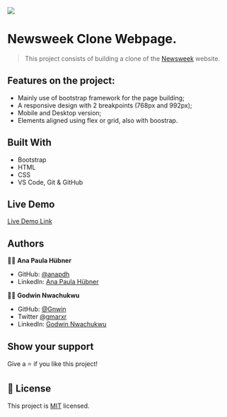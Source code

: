 

![](https://img.shields.io/badge/Microverse-blueviolet)


# Newsweek Clone Webpage.


> This project consists of building a clone of the [Newsweek](https://www.newsweek.com/) website.

<!-- 
![screenshot](./assets/images/SCREENSHOT1.png)
---
![screenshot](./assets/images/SCREENSHOT2.png)
---
![screenshot](./assets/images/SCREENSHOT3.png) -->


## Features on the project:

- Mainly use of bootstrap framework for the page building;
- A responsive design with 2 breakpoints (768px and 992px);
- Mobile and Desktop version;
- Elements aligned using flex or grid, also with boostrap.


## Built With

- Bootstrap
- HTML
- CSS
- VS Code, Git & GitHub


## Live Demo

[Live Demo Link](https://gnwin.github.io/Godwin-Ana-Hubner-Newsweek-project/)


## Authors

👩‍💻 **Ana Paula Hübner**

- GitHub: [@anapdh](https://github.com/anapdh)
- LinkedIn: [Ana Paula Hübner](https://www.linkedin.com/in/ana-paula-h%C3%BCbner-7a9484181/)

👨‍💻 **Godwin Nwachukwu**

- GitHub: [@Gnwin](https://github.com/Gnwin)
- Twitter [@gmarxr](https://twitter.com/gmarxr)
- LinkedIn: [Godwin Nwachukwu](https://www.linkedin.com/in/n-gwin/)


## Show your support

Give a ⭐️ if you like this project!


## 📝 License

This project is [MIT](lic.url) licensed.